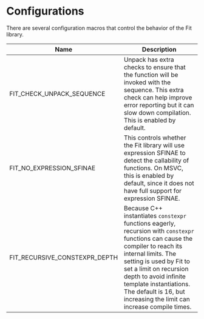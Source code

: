 Configurations
==============

There are several configuration macros that control the behavior of the Fit library.


| Name                          | Description                                                                    |
|-------------------------------|--------------------------------------------------------------------------------|
| FIT_CHECK_UNPACK_SEQUENCE     | Unpack has extra checks to ensure that the function will be invoked with the sequence. This extra check can help improve error reporting but it can slow down compilation. This is enabled by default. |
| FIT_NO_EXPRESSION_SFINAE      | This controls whether the Fit library will use expression SFINAE to detect the callability of functions. On MSVC, this is enabled by default, since it does not have full support for expression SFINAE. |
| FIT_RECURSIVE_CONSTEXPR_DEPTH | Because C++ instantiates `constexpr` functions eagerly, recursion with `constexpr` functions can cause the compiler to reach its internal limits. The setting is used by Fit to set a limit on recursion depth to avoid infinite template instantiations. The default is 16, but increasing the limit can increase compile times. |
